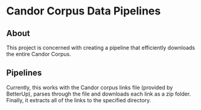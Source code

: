 # Candor Corpus Data Pipelines

## About

This project is concerned with creating a pipeline that efficiently downloads
the entire Candor Corpus.

## Pipelines

Currently, this works with the Candor corpus links file (provided by BetterUp),
parses through the file and downloads each link as a zip folder. Finally, it
extracts all of the links to the specified directory.

